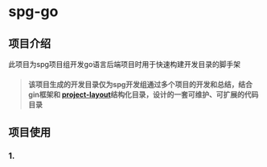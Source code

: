 # spg-go

## 项目介绍

此项目为spg项目组开发go语言后端项目时用于快速构建开发目录的脚手架

> #### 该项目生成的开发目录仅为spg开发组通过多个项目的开发和总结，结合gin框架和 [project-layout](https://github.com/golang-standards/project-layout)结构化目录，设计的一套可维护、可扩展的代码目录

## 项目使用

### 1.